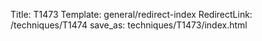 Title: T1473
Template: general/redirect-index
RedirectLink: /techniques/T1474
save_as: techniques/T1473/index.html
